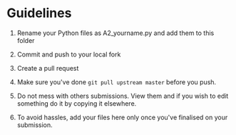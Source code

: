 # Guidelines

1. Rename your Python files as A2_yourname.py and add them to this folder


2. Commit and push to your local fork

3. Create a pull request

4. Make sure you've done `git pull upstream master` before you push.

5. Do not mess with others submissions. View them and if you wish to edit something do it by copying it elsewhere.

6. To avoid hassles, add your files here only once you've finalised on your submission.


